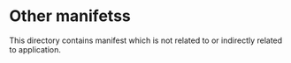 # Other manifetss

This directory contains manifest which is not related to or indirectly related to application.
